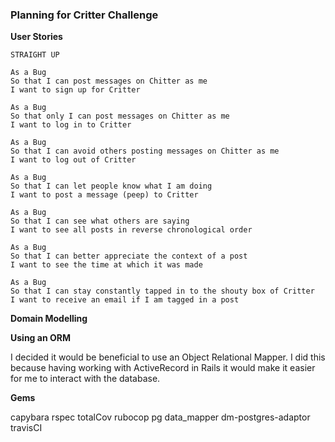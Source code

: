 ### Planning for Critter Challenge

**User Stories**

```
STRAIGHT UP

As a Bug
So that I can post messages on Chitter as me
I want to sign up for Critter

As a Bug
So that only I can post messages on Chitter as me
I want to log in to Critter

As a Bug
So that I can avoid others posting messages on Chitter as me
I want to log out of Critter

As a Bug
So that I can let people know what I am doing  
I want to post a message (peep) to Critter

As a Bug
So that I can see what others are saying  
I want to see all posts in reverse chronological order

As a Bug
So that I can better appreciate the context of a post
I want to see the time at which it was made

As a Bug
So that I can stay constantly tapped in to the shouty box of Critter
I want to receive an email if I am tagged in a post
```

**Domain Modelling**



**Using an ORM**

I decided it would be beneficial to use an Object Relational Mapper. I did this because having working with ActiveRecord in Rails it would make it easier for me to interact with the database.

**Gems**

capybara
rspec
totalCov
rubocop
pg
data_mapper
dm-postgres-adaptor
travisCI
